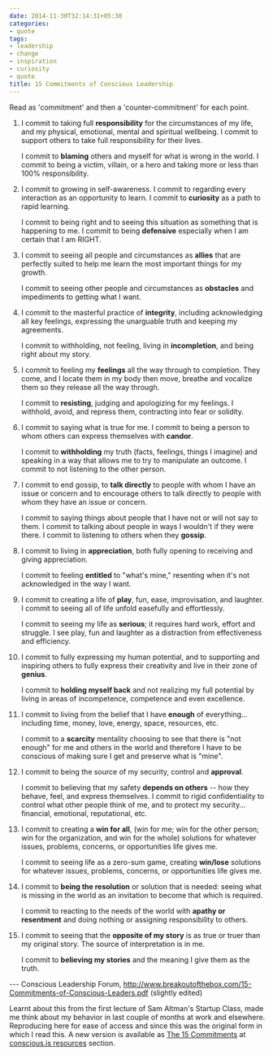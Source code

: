 ```yaml
---
date: 2014-11-30T32:14:31+05:30
categories:
- quote
tags:
- leadership
- change
- inspiration
- curiosity
- quote
title: 15 Commitments of Conscious Leadership
---
```


Read as 'commitment' and then a 'counter-commitment' for each point.

1. I commit to taking full **responsibility** for the circumstances of my life, and my physical, emotional, mental and spiritual wellbeing. I commit to support others to take full responsibility for their lives.

    I commit to **blaming** others and myself for what is wrong in the world. I commit to being a victim, villain, or a hero and taking more or less than 100% responsibility.

2. I commit to growing in self-awareness. I commit to regarding every interaction as an opportunity to learn. I commit to **curiosity** as a path to rapid learning.

    I commit to being right and to seeing this situation as something that is happening to me. I commit to being **defensive** especially when I am certain that I am RIGHT.

3. I commit to seeing all people and circumstances as **allies** that are perfectly suited to help me learn the most important things for my growth.

    I commit to seeing other people and circumstances as **obstacles** and impediments to getting what I want.

4. I commit to the masterful practice of **integrity**, including acknowledging all key feelings, expressing the unarguable truth and keeping my agreements.

    I commit to withholding, not feeling, living in **incompletion**, and being right about my story.

5. I commit to feeling my **feelings** all the way through to completion. They come, and I locate them in my body then move, breathe and vocalize them so they release all the way through.

    I commit to **resisting**, judging and apologizing for my feelings. I withhold, avoid, and repress them, contracting into fear or solidity.

6. I commit to saying what is true for me. I commit to being a person to whom others can express themselves with **candor**.

    I commit to **withholding** my truth (facts, feelings, things I imagine) and speaking in a way that allows me to try to manipulate an outcome. I commit to not listening to the other person.

7. I commit to end gossip, to **talk directly** to people with whom I have an issue or concern and to encourage others to talk directly to people with whom they have an issue or concern.

    I commit to saying things about people that I have not or will not say to them. I commit to talking about people in ways I wouldn't if they were there. I commit to listening to others when they **gossip**.

8. I commit to living in **appreciation**, both fully opening to receiving and giving appreciation.

    I commit to feeling **entitled** to "what's mine," resenting when it's not acknowledged in the way I want.

9. I commit to creating a life of **play**, fun, ease, improvisation, and laughter. I commit to seeing all of life unfold easefully and effortlessly.

    I commit to seeing my life as **serious**; it requires hard work, effort and struggle. I see play, fun and laughter as a distraction from effectiveness and efficiency.

10. I commit to fully expressing my human potential, and to supporting and inspiring others to fully express their creativity and live in their zone of **genius**.

    I commit to **holding myself back** and not realizing my full potential by living in areas of incompetence, competence and even excellence.

11. I commit to living from the belief that I have **enough** of everything... including time, money, love, energy, space, resources, etc.

    I commit to a **scarcity** mentality choosing to see that there is "not enough" for me and others in the world and therefore I have to be conscious of making sure I get and preserve what is "mine".

12. I commit to being the source of my security, control and **approval**.

    I commit to believing that my safety **depends on others** -- how they behave, feel, and express themselves. I commit to rigid confidentiality to control what other people think of me, and to protect my security... financial, emotional, reputational, etc.

13. I commit to creating a **win for all**, (win for me; win for the other person; win for the organization, and win for the whole) solutions for whatever issues, problems, concerns, or opportunities life gives me.

    I commit to seeing life as a zero-sum game, creating **win/lose** solutions for whatever issues, problems, concerns, or opportunities life gives me.

14. I commit to **being the resolution** or solution that is needed: seeing what is missing in the world as an invitation to become that which is required.

    I commit to reacting to the needs of the world with **apathy or resentment** and doing nothing or assigning responsibility to others.

15. I commit to seeing that the **opposite of my story** is as true or truer than my original story. The source of interpretation is in me.

    I commit to **believing my stories** and the meaning I give them as the truth.

--- Conscious Leadership Forum, http://www.breakoutofthebox.com/15-Commitments-of-Conscious-Leaders.pdf (slightly edited)

Learnt about this from the first lecture of Sam Altman's Startup Class, made me think about my behavior in last couple of months at work and elsewhere. Reproducing here for ease of access and since this was the original form in which I read this. A new version is available as [The 15 Commitments](http://www.conscious.is/public/downloads/CLG_DownloadPacket.pdf) at [conscious.is resources](http://www.conscious.is/resources) section.